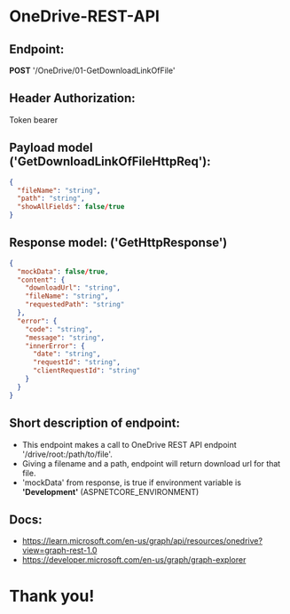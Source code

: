# OneDrive-REST-API

## Endpoint:
**POST**
'/OneDrive/01-GetDownloadLinkOfFile'

## Header Authorization: 
Token bearer

## Payload model ('GetDownloadLinkOfFileHttpReq'):
```json
{
  "fileName": "string",
  "path": "string",
  "showAllFields": false/true
}
```

## Response model: ('GetHttpResponse')
```json
{
  "mockData": false/true,
  "content": {
    "downloadUrl": "string",
    "fileName": "string",
    "requestedPath": "string"
  },
  "error": {
    "code": "string",
    "message": "string",
    "innerError": {
      "date": "string",
      "requestId": "string",
      "clientRequestId": "string"
    }
  }
}
```

## Short description of endpoint:
- This endpoint makes a call to OneDrive REST API endpoint '/drive/root:/path/to/file'.
- Giving a filename and a path, endpoint will return download url for that file.
- 'mockData' from response, is true if environment variable is **'Development'** (ASPNETCORE_ENVIRONMENT)

## Docs:
- https://learn.microsoft.com/en-us/graph/api/resources/onedrive?view=graph-rest-1.0
- https://developer.microsoft.com/en-us/graph/graph-explorer


# Thank you!